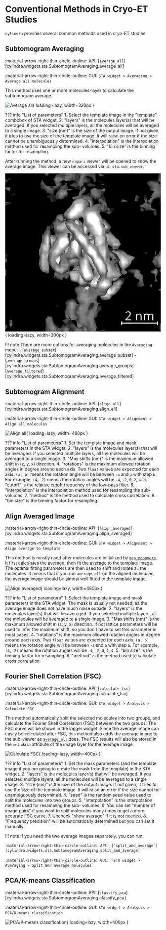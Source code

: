 # Conventional Methods in Cryo-ET Studies

`cylindra` provides several common methods used in cryo-ET studies.

## Subtomogram Averaging

:material-arrow-right-thin-circle-outline: API: [`average_all`][cylindra.widgets.sta.SubtomogramAveraging.average_all]

:material-arrow-right-thin-circle-outline: GUI: `STA widget > Averaging > Average all molecules`

This method uses one or more molecules-layer to calculate the subtomogram average.

![Average all](../images/average_all.png){ loading=lazy, width=320px }

??? info "List of parameters"
    1. Select the template image in the "template" combobox of STA widget.
    2. "layers" is the molecules layer(s) that will be averaged. If you selected
       multiple layers, all the molecules will be averaged to a single image.
    3. "size (nm)" is the size of the output image. If not given, it tries to use the
       size of the template image. It will raise an error if the size cannot be
       unambiguously determined.
    4. "interpolation" is the interpolation method used for resampling the sub-
       volumes.
    5. "bin size" is the binning factor for resampling.

After running the method, a new `napari` viewer will be opened to show the average image. This viewer can be accessed via `ui.sta.sub_viewer`.

![Averaged tubulin](../images/average_tubulin.png){ loading=lazy, width=300px }

!!! note
    There are more options for averaging molecules in the `Averaging` menu:
    - [`average_subset`][cylindra.widgets.sta.SubtomogramAveraging.average_subset]
    - [`average_groups`][cylindra.widgets.sta.SubtomogramAveraging.average_groups]
    - [`average_filtered`][cylindra.widgets.sta.SubtomogramAveraging.average_filtered]

## Subtomogram Alignment

:material-arrow-right-thin-circle-outline: API: [`align_all`][cylindra.widgets.sta.SubtomogramAveraging.align_all]

:material-arrow-right-thin-circle-outline: GUI: `STA widget > Alignment > Align all molecules`

![Align all](../images/align_all.png){ loading=lazy, width=480px }

??? info "List of parameters"
    1. Set the template image and mask parameters in the STA widget.
    2. "layers" is the molecules layer(s) that will be averaged. If you selected
       multiple layers, all the molecules will be averaged to a single image.
    3. "Max shifts (nm)" is the maximum allowed shift in (z, y, x) direction.
    4. "rotations" is the maximum allowed rotation angles in degree around each axis.
       Two `float` values are expected for each axis. `(a, b)` means the rotation
       angle will be between `-a` and `a` with step `b`. For example, `(4, 2)` means
       the rotation angles will be `-4`, `-2`, `0`, `2`, `4`.
    5. "cutoff" is the relative cutoff frequency of the low-pass filter.
    6. "interpolation" is the interpolation method used for resampling the sub-
       volumes.
    7. "method" is the method used to calculate cross correlation.
    8. "bin size" is the binning factor for resampling.

## Align Averaged Image

:material-arrow-right-thin-circle-outline: API: [`align_averaged`][cylindra.widgets.sta.SubtomogramAveraging.align_averaged]

:material-arrow-right-thin-circle-outline: GUI: `STA widget > Alignment > Align average to template`

This method is mostly used after molecules are initialized by [`map_monomers`](../molecules/spline_to_molecules.md#molecules-on-the-cylinder-surface).
It first calculates the average, then fit the average to the template image. The
optimal fitting parameters are then used to shift and rotate all the molecules. It
means that if you run `average_all` on the aligned molecules, the average image should
be almost well fitted to the template image.

![Align averaged](../images/align_averaged.png){ loading=lazy, width=480px }

??? info "List of parameters"
    1. Select the template image and mask parameters in the STA widget. The mask is
       usually not needed, as the average image does not have much noise outside.
    2. "layers" is the molecules layer(s) that will be averaged. If you selected
       multiple layers, all the molecules will be averaged to a single image.
    3. "Max shifts (nm)" is the maximum allowed shift in (z, y, x) direction. If not
       lattice parameters will be used to infer the maximum shift, so you don't have
       to set this parameter in most cases.
    4. "rotations" is the maximum allowed rotation angles in degree around each axis.
       Two `float` values are expected for each axis. `(a, b)` means the rotation
       angle will be between `-a` and `a` with step `b`. For example, `(4, 2)` means
       the rotation angles will be `-4`, `-2`, `0`, `2`, `4`.
    5. "bin size" is the binning factor for resampling.
    6. "method" is the method used to calculate cross correlation.

## Fourier Shell Correlation (FSC)

:material-arrow-right-thin-circle-outline: API: [`calculate_fsc`][cylindra.widgets.sta.SubtomogramAveraging.calculate_fsc]

:material-arrow-right-thin-circle-outline: GUI: `STA widget > Analysis > Calculate FSC`

This method automatically split the selected molecules into two groups, and calculate
the Fourier Shell Correlation (FSC) between the two groups. The FSC curve will be shown
in the logger widget. Since the average image can easily be calculated after FSC, this
method also adds the average image to the sub-viewer as [`average_all`](#subtomogram-averaging) does. The FSC results will also be stored in the `metadata`
attribute of the image layer for the average image.

![Calculate FSC](../images/calculate_fsc.png){ loading=lazy, width=400px }

??? info "List of parameters"
    1. Set the mask parameters (and the template image if you are going to create the
       mask from the template) in the STA widget.
    2. "layers" is the molecules layer(s) that will be averaged. If you selected
       multiple layers, all the molecules will be averaged to a single image.
    3. "size (nm)" is the size of the output image. If not given, it tries to use the
       size of the template image. It will raise an error if the size cannot be
       unambiguously determined.
    4. "seed" is the random seed value used to split the molecules into two groups.
    5. "interpolation" is the interpolation method used for resampling the sub-
       volumes.
    6. You can set "number of image pairs" if you want to split molecules many times to
       get a more accurate FSC curve.
    7. Uncheck "show average" if it is not needed.
    8. "Frequency precision" will be automatically determined but you can set it
       manually.

!!! note
    If you need the two average images separately, you can run:

    :material-arrow-right-thin-circle-outline: API: [`split_and_average`][cylindra.widgets.sta.SubtomogramAveraging.split_and_average]

    :material-arrow-right-thin-circle-outline: GUI: `STA widget > Averaging > Split and average molecules`

## PCA/K-means Classification

:material-arrow-right-thin-circle-outline: API: [`classify_pca`][cylindra.widgets.sta.SubtomogramAveraging.classify_pca]

:material-arrow-right-thin-circle-outline: GUI: `STA widget > Analysis > PCA/K-means classification`

![PCA/K-means classification](../images/classify_pca.png){ loading=lazy, width=400px }
